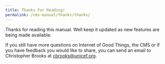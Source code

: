 ```yaml
---
title: Thanks For Reading!
permalink: /cms-manual/thanks/thanks/
---
```


Thanks for reading this manual. Well keep it updated as new features are being made available. 
<!-- If you’d want to learn more on building content for mobile or promotion -->

If you still have more questions on Internet of Good Things, the CMS or if you have feedback you would like to share, you can send an email to Christopher Brooks at <a href="mailto:cbrooks@unicef.org">cbrooks@unicef.org</a>.